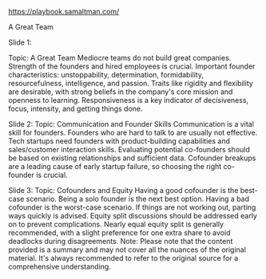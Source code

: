 https://playbook.samaltman.com/

A Great Team

Slide 1:

Topic: A Great Team
Mediocre teams do not build great companies.
Strength of the founders and hired employees is crucial.
Important founder characteristics: unstoppability, determination, formidability, resourcefulness, intelligence, and passion.
Traits like rigidity and flexibility are desirable, with strong beliefs in the company's core mission and openness to learning.
Responsiveness is a key indicator of decisiveness, focus, intensity, and getting things done.

Slide 2:
Topic: Communication and Founder Skills
Communication is a vital skill for founders.
Founders who are hard to talk to are usually not effective.
Tech startups need founders with product-building capabilities and sales/customer interaction skills.
Evaluating potential co-founders should be based on existing relationships and sufficient data.
Cofounder breakups are a leading cause of early startup failure, so choosing the right co-founder is crucial.

Slide 3:
Topic: Cofounders and Equity
Having a good cofounder is the best-case scenario.
Being a solo founder is the next best option.
Having a bad cofounder is the worst-case scenario.
If things are not working out, parting ways quickly is advised.
Equity split discussions should be addressed early on to prevent complications.
Nearly equal equity split is generally recommended, with a slight preference for one extra share to avoid deadlocks during disagreements.
Note: Please note that the content provided is a summary and may not cover all the nuances of the original material. It's always recommended to refer to the original source for a comprehensive understanding.
